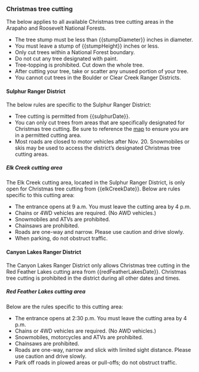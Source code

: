 ### Christmas tree cutting

The below applies to all available Christmas tree cutting areas in the Arapaho and Roosevelt National Forests. 

* The tree stump must be less than {{stumpDiameter}} inches in diameter.
* You must leave a stump of {{stumpHeight}} inches or less.
* Only cut trees within a National Forest boundary.
* Do not cut any tree designated with paint. 
* Tree-topping is prohibited. Cut down the whole tree. 
* After cutting your tree, take or scatter any unused portion of your tree.
* You cannot cut trees in the Boulder or Clear Creek Ranger Districts.

#### Sulphur Ranger District

The below rules are specific to the Sulphur Ranger District:

* Tree cutting is permitted from {{sulphurDate}}.
* You can only cut trees from areas that are specifically designated for Christmas tree cutting. Be sure to reference the [map](/assets/img/sulphur-map.png) to ensure you are in a permitted cutting area. 
* Most roads are closed to motor vehicles after Nov. 20. Snowmobiles or skis may be used to access the district’s designated Christmas tree cutting areas.

##### Elk Creek cutting area 

The Elk Creek cutting area, located in the Sulphur Ranger District, is only open for Christmas tree cutting from {{elkCreekDate}}. Below are rules specific to this cutting area:

* The entrance opens at 9 a.m. You must leave the cutting area by 4 p.m.
* Chains or 4WD vehicles are required. (No AWD vehicles.)
* Snowmobiles and ATVs are prohibited.
* Chainsaws are prohibited.
* Roads are one-way and narrow. Please use caution and drive slowly.
* When parking, do not obstruct traffic.

#### Canyon Lakes Ranger District

The Canyon Lakes Ranger District only allows Christmas tree cutting in the Red Feather Lakes cutting area from {{redFeatherLakesDate}}. Christmas tree cutting is prohibited in the district during all other dates and times.

##### Red Feather Lakes cutting area 

Below are the rules specific to this cutting area:

* The entrance opens at 2:30 p.m. You must leave the cutting area by 4 p.m. 
* Chains or 4WD vehicles are required. (No AWD vehicles.)
* Snowmobiles, motorcycles and ATVs are prohibited.
* Chainsaws are prohibited.
* Roads are one-way, narrow and slick with limited sight distance. Please use caution and
drive slowly.
* Park off roads in plowed areas or pull-offs; do not obstruct traffic.
